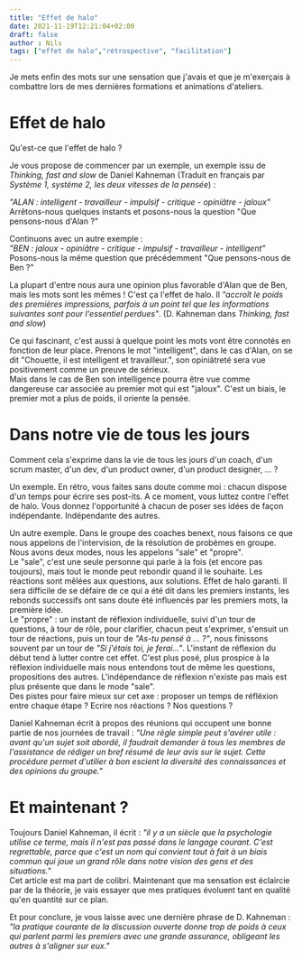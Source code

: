```yaml
---
title: "Effet de halo"
date: 2021-11-19T12:21:04+02:00
draft: false
author : Nils
tags: ["effet de halo","rétrospective", "facilitation"]
---
```


Je mets enfin des mots sur une sensation que j'avais et que je m'exerçais à combattre lors de mes dernières formations et animations d'ateliers.

# Effet de halo
Qu'est-ce que l'effet de halo ?

Je vous propose de commencer par un exemple, un exemple issu de *Thinking, fast and slow* de Daniel Kahneman (Traduit en français par *Système 1, système 2, les deux vitesses de la pensée*) :  

*"ALAN : intelligent - travailleur - impulsif - critique - opiniâtre - jaloux"*
Arrêtons-nous quelques instants et posons-nous la question "Que pensons-nous d'Alan ?"

Continuons avec un autre exemple :  
*"BEN : jaloux - opiniâtre - critique - impulsif - travailleur - intelligent"*
Posons-nous la même question que précédemment "Que pensons-nous de Ben ?"

La plupart d'entre nous aura une opinion plus favorable d'Alan que de Ben, mais les mots sont les mêmes ! C'est ça l'effet de halo. Il *"accroît le poids des premières impressions, parfois à un point tel que les informations suivantes sont pour l'essentiel perdues"*. (D. Kahneman dans *Thinking, fast and slow*)

Ce qui fascinant, c'est aussi à quelque point les mots vont être connotés en fonction de leur place. Prenons le mot "intelligent", dans le cas d'Alan, on se dit "Chouette, il est intelligent et travailleur.", son opiniâtreté sera vue positivement comme un preuve de sérieux.  
Mais dans le cas de Ben son intelligence pourra être vue comme dangereuse car associée au premier mot qui est "jaloux". C'est un biais, le premier mot a plus de poids, il oriente la pensée. 

# Dans notre vie de tous les jours
Comment cela s'exprime dans la vie de tous les jours d'un coach, d'un scrum master, d'un dev, d'un product owner, d'un product designer, ... ?

Un exemple. En rétro, vous faites sans doute comme moi : chacun dispose d'un temps pour écrire ses post-its. A ce moment, vous luttez contre l'effet de halo. Vous donnez l'opportunité à chacun de poser ses idées de façon indépendante. Indépendante des autres.

Un autre exemple. Dans le groupe des coaches benext, nous faisons ce que nous appelons de l'intervision, de la résolution de probèmes en groupe. Nous avons deux modes, nous les appelons "sale" et "propre".  
Le "sale", c'est une seule personne qui parle à la fois (et encore pas toujours), mais tout le monde peut rebondir quand il le souhaite. Les réactions sont mêlées aux questions, aux solutions. Effet de halo garanti. Il sera difficile de se défaire de ce qui a été dit dans les premiers instants, les rebonds successifs ont sans doute été influencés par les premiers mots, la première idée.  
Le "propre" : un instant de réflexion individuelle, suivi d'un tour de questions, à tour de rôle, pour clarifier, chacun peut s'exprimer, s'ensuit un tour de réactions, puis un tour de *"As-tu pensé à ... ?"*, nous finissons souvent par un tour de *"Si j'étais toi, je ferai..."*. L'instant de réflexion du début tend à lutter contre cet effet. C'est plus posé, plus prospice à la réflexion individuelle mais nous entendons tout de même les questions, propositions des autres. L'indépendance de réflexion n'existe pas mais est plus présente que dans le mode "sale".  
Des pistes pour faire mieux sur cet axe : proposer un temps de réfléxion entre chaque étape ? Ecrire nos réactions ? Nos questions ?

Daniel Kahneman écrit à propos des réunions qui occupent une bonne partie de nos journées de travail : *"Une règle simple peut s'avérer utile : avant qu'un sujet soit abordé, il faudrait demander à tous les membres de l'assistance de rédiger un bref résumé de leur avis sur le sujet. Cette procédure permet d'utilier à bon escient la diversité des connaissances et des opinions du groupe."* 

# Et maintenant ?
Toujours Daniel Kahneman, il écrit : *"il y a un siècle que la psychologie utilise ce terme, mais il n'est pas passé dans le langage courant. C'est regrettable, parce que c'est un nom qui convient tout à fait à un biais commun qui joue un grand rôle dans notre vision des gens et des situations."*  
Cet article est ma part de colibri. Maintenant que ma sensation est éclaircie par de la théorie, je vais essayer que mes pratiques évoluent tant en qualité qu'en quantité sur ce plan. 

Et pour conclure, je vous laisse avec une dernière phrase de D. Kahneman : *"la pratique courante de la discussion ouverte donne trop de poids à ceux qui parlent parmi les premiers avec une grande assurance, obligeant les autres à s'aligner sur eux."*



